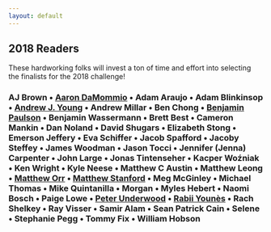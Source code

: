 ```yaml
---
layout: default
---
```

## 2018 Readers

These hardworking folks will invest a ton of time and effort into selecting the finalists for the 2018 challenge!

### AJ Brown • [Aaron DaMommio](http://aarondamommio.blogspot.com/) • Adam Araujo • Adam Blinkinsop • [Andrew J. Young](https://thatonegm.weebly.com/) • Andrew Millar • Ben Chong • [Benjamin Paulson]( https://twitter.com/sheepmancometh) • Benjamin Wassermann • Brett Best • Cameron Mankin • Dan Noland • David Shugars • Elizabeth Stong • Emerson Jeffery • Eva Schiffer • Jacob Spafford • Jacoby Steffey • James Woodman • Jason Tocci • Jennifer (Jenna) Carpenter • John Large • Jonas Tintenseher • Kacper Woźniak • Ken Wright • Kyle Neese • Matthew C Austin • Matthew Leong • [Matthew Orr](http://wordsaremysword.blogspot.com/) • [Matthew Stanford](https://twitter.com/@legendary_pants) • Meg McGinley • Michael Thomas • Mike Quintanilla • Morgan • Myles Hebert • Naomi Bosch • Paige Lowe • [Peter Underwood](https://twitter.com/ChewiePhD) • [Rabii Younès](http://pyrofoux.itch.io) • Rach Shelkey • Ray Visser • Samir Alam • Sean Patrick Cain • Selene • Stephanie Pegg • Tommy Fix • William Hobson 

